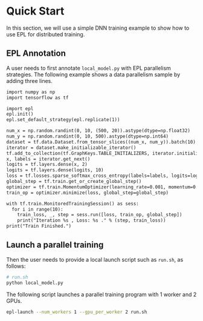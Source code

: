 # Quick Start

In this section, we will use a simple DNN training example to show
how to use EPL for distributed training.

## EPL Annotation

A user needs to first annotate `local_model.py` with EPL parallelism
strategies. The following example shows a data parallelism sample by adding
three lines.


```diff
import numpy as np
import tensorflow as tf

import epl
epl.init()
epl.set_default_strategy(epl.replicate(1))

num_x = np.random.randint(0, 10, (500, 20)).astype(dtype=np.float32)
num_y = np.random.randint(0, 10, 500).astype(dtype=np.int64)
dataset = tf.data.Dataset.from_tensor_slices((num_x, num_y)).batch(10).repeat(1)
iterator = dataset.make_initializable_iterator()
tf.add_to_collection(tf.GraphKeys.TABLE_INITIALIZERS, iterator.initializer)
x, labels = iterator.get_next()
logits = tf.layers.dense(x, 2)
logits = tf.layers.dense(logits, 10)
loss = tf.losses.sparse_softmax_cross_entropy(labels=labels, logits=logits)
global_step = tf.train.get_or_create_global_step()
optimizer = tf.train.MomentumOptimizer(learning_rate=0.001, momentum=0.9)
train_op = optimizer.minimize(loss, global_step=global_step)

with tf.train.MonitoredTrainingSession() as sess:
  for i in range(10):
    train_loss, _, step = sess.run([loss, train_op, global_step])
    print("Iteration %s , Loss: %s ." % (step, train_loss))
print("Train Finished.")
```


## Launch a parallel training

Then the user needs to provide a local launch script such as `run.sh`, as follows:

```bash
# run.sh
python local_model.py
```
The following script launches a parallel training program with 1 worker and 2 GPUs.

```bash
epl-launch --num_workers 1 --gpu_per_worker 2 run.sh
```
